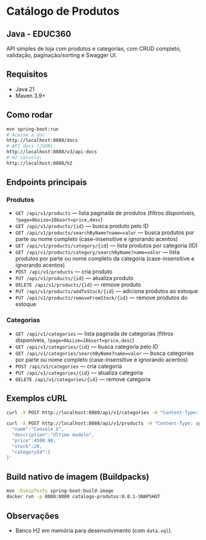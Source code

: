 # Catálogo de Produtos
## Java - EDUC360

API simples de loja com produtos e categorias, com CRUD completo, validação, paginação/sorting e Swagger UI.

## Requisitos
- Java 21
- Maven 3.9+

## Como rodar
```bash
mvn spring-boot:run
# Acesse a doc:
http://localhost:8088/docs
# API docs (JSON):
http://localhost:8088/v3/api-docs
# H2 console:
http://localhost:8088/h2
```

## Endpoints principais

### Produtos
- `GET /api/v1/products` — lista paginada de produtos (filtros disponíveis, `?page=0&size=10&sort=price,desc`)
- `GET /api/v1/products/{id}` — busca produto pelo ID
- `GET /api/v1/products/searchByName?name=valor` — busca produtos por parte ou nome completo (case-insensitive e ignorando acentos)
- `GET /api/v1/products/category/{id}` — lista produtos por categoria (ID)
- `GET /api/v1/products/category/searchByName?name=valor` — lista produtos por parte ou nome completo da categoria (case-insensitive e ignorando acentos)
- `POST /api/v1/products` — cria produto
- `PUT /api/v1/products/{id}` — atualiza produto
- `DELETE /api/v1/products/{id}` — remove produto
- `PUT /api/v1/products/addToStock/{id}` — adiciona produtos ao estoque
- `PUT /api/v1/products/removeFromStock/{id}` — remove produtos do estoque

### Categorias
- `GET /api/v1/categories` — lista paginada de categorias (filtros disponíveis, `?page=0&size=10&sort=price,desc`)
- `GET /api/v1/categories/{id}` — busca categoria pelo ID
- `GET /api/v1/categories/searchByName?name=valor` — busca categorias por parte ou nome completo (case-insensitive e ignorando acentos)
- `POST /api/v1/categories` — cria categoria
- `PUT /api/v1/categories/{id}` — atualiza categoria
- `DELETE /api/v1/categories/{id}` — remove categoria

## Exemplos cURL
```bash
curl -X POST http://localhost:8080/api/v1/categories -H "Content-Type: application/json" -d '{"name":"Games"}'

curl -X POST http://localhost:8080/api/v1/products -H "Content-Type: application/json" -d '{
  "name":"Console X",
  "description":"Último modelo",
  "price":4599.90,
  "stock":20,
  "categoryId":1
}'
```

## Build nativo de imagem (Buildpacks)
```bash
mvn -DskipTests spring-boot:build-image
docker run -p 8080:8080 catalogo-produtos:0.0.1-SNAPSHOT
```

## Observações
- Banco H2 em memória para desenvolvimento (com `data.sql`).